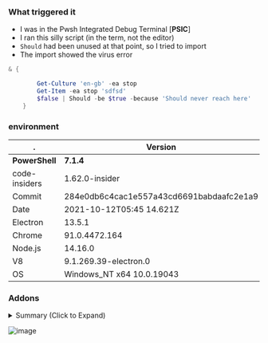 ### What triggered it

- I was in the Pwsh Integrated Debug Terminal [**PSIC**]
- I ran this silly script (in the term, not the editor)
- `Should` had been unused at that point, so I tried to import
- The import showed the virus error


```ps1
& {

        Get-Culture 'en-gb' -ea stop
        Get-Item -ea stop 'sdfsd'
        $false | Should -be $true -because 'Should never reach here'
    }
```

### environment

| . | Version                          |
| -------- | ---------------------------------------- |
| **PowerShell** | **7.1.4** |
| code-insiders | 1.62.0-insider | 
| Commit   | 284e0db6c4cac1e557a43cd6691babdaafc2e1a9 |
| Date     | 2021-10-12T05:45 14.621Z                 |
| Electron | 13.5.1                                   |
| Chrome   | 91.0.4472.164                            |
| Node.js  | 14.16.0                                  |
| V8       | 9.1.269.39-electron.0                    |
| OS       | Windows_NT x64 10.0.19043                |


### Addons

<details><summary>Summary (Click to Expand)

</summary>

| Name                                           | Version   |
| ---------------------------------------------- | --------- |
| GitHub.vscode-pull-request-github              | 0.32.0    |
| justin-grote.powershell-extension-pack         | 0.0.5     |
| ms-vscode.live-server                          | 0.2.9     |
| ms-vscode.powershell                           | 2021.10.2 |
| ms-vscode.powershell-preview                   | 2021.8.3  |
| ms-vscode.test-adapter-converter               | 0.1.4     |
| PowerQuery.vscode-powerquery                   | 0.1.23    |
| pspester.pester-test                           | 2021.10.2 |
| redhat.vscode-xml                              | 0.18.1    |
| redhat.vscode-yaml                             | 1.2.0     |
| TylerLeonhardt.vscode-inline-values-powershell | 0.0.5     |
| TylerLeonhardt.vscode-pester-test-adapter      | 0.0.23    |
| vscode-icons-team.vscode-icons                 | 11.7.0    |



</details>


![image](https://user-images.githubusercontent.com/3892031/141372226-fe1cb5dd-8e3e-4881-b398-99f38b9953ad.png)
